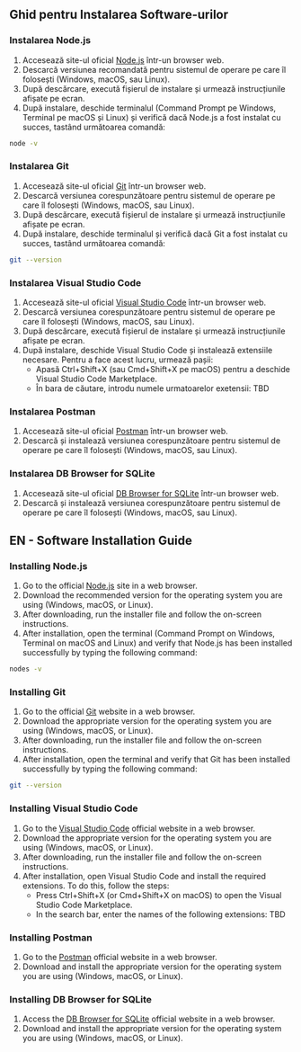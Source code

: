## Ghid pentru Instalarea Software-urilor

### Instalarea Node.js
1. Accesează site-ul oficial [Node.js](https://nodejs.org/en/download) într-un browser web.
2. Descarcă versiunea recomandată pentru sistemul de operare pe care îl folosești (Windows, macOS, sau Linux).
3. După descărcare, execută fișierul de instalare și urmează instrucțiunile afișate pe ecran.
4. După instalare, deschide terminalul (Command Prompt pe Windows, Terminal pe macOS și Linux) și verifică dacă Node.js a fost instalat cu succes, tastând următoarea comandă:

```bash
node -v
```

### Instalarea Git
1. Accesează site-ul oficial [Git](https://git-scm.com/downloads) într-un browser web.
2. Descarcă versiunea corespunzătoare pentru sistemul de operare pe care îl folosești (Windows, macOS, sau Linux).
3. După descărcare, execută fișierul de instalare și urmează instrucțiunile afișate pe ecran.
4. După instalare, deschide terminalul și verifică dacă Git a fost instalat cu succes, tastând următoarea comandă:
```bash
git --version
```

### Instalarea Visual Studio Code

1. Accesează site-ul oficial [Visual Studio Code](https://code.visualstudio.com/download) într-un browser web.
2. Descarcă versiunea corespunzătoare pentru sistemul de operare pe care îl folosești (Windows, macOS, sau Linux).
3. După descărcare, execută fișierul de instalare și urmează instrucțiunile afișate pe ecran.
4. După instalare, deschide Visual Studio Code și instalează extensiile necesare. Pentru a face acest lucru, urmează pașii:
    - Apasă Ctrl+Shift+X (sau Cmd+Shift+X pe macOS) pentru a deschide Visual Studio Code Marketplace.
    - În bara de căutare, introdu numele urmatoarelor exetensii: TBD


### Instalarea Postman
1. Accesează site-ul oficial [Postman](https://www.postman.com/downloads/) într-un browser web.
2. Descarcă și instalează versiunea corespunzătoare pentru sistemul de operare pe care îl folosești (Windows, macOS, sau Linux).

### Instalarea DB Browser for SQLite
1. Accesează site-ul oficial [DB Browser for SQLite](https://sqlitebrowser.org/dl/) într-un browser web.
2. Descarcă și instalează versiunea corespunzătoare pentru sistemul de operare pe care îl folosești (Windows, macOS, sau Linux).



## EN - Software Installation Guide

### Installing Node.js
1. Go to the official [Node.js](https://nodejs.org/en/download) site in a web browser.
2. Download the recommended version for the operating system you are using (Windows, macOS, or Linux).
3. After downloading, run the installer file and follow the on-screen instructions.
4. After installation, open the terminal (Command Prompt on Windows, Terminal on macOS and Linux) and verify that Node.js has been installed successfully by typing the following command:

```bash
nodes -v
```

### Installing Git
1. Go to the official [Git](https://git-scm.com/downloads) website in a web browser.
2. Download the appropriate version for the operating system you are using (Windows, macOS, or Linux).
3. After downloading, run the installer file and follow the on-screen instructions.
4. After installation, open the terminal and verify that Git has been installed successfully by typing the following command:
```bash
git --version
```
### Installing Visual Studio Code

1. Go to the [Visual Studio Code](https://code.visualstudio.com/download) official website in a web browser.
2. Download the appropriate version for the operating system you are using (Windows, macOS, or Linux).
3. After downloading, run the installer file and follow the on-screen instructions.
4. After installation, open Visual Studio Code and install the required extensions. To do this, follow the steps:
    - Press Ctrl+Shift+X (or Cmd+Shift+X on macOS) to open the Visual Studio Code Marketplace.
    - In the search bar, enter the names of the following extensions: TBD


### Installing Postman
1. Go to the [Postman](https://www.postman.com/downloads/) official website in a web browser.
2. Download and install the appropriate version for the operating system you are using (Windows, macOS, or Linux).

### Installing DB Browser for SQLite
1. Access the [DB Browser for SQLite](https://sqlitebrowser.org/dl/) official website in a web browser.
2. Download and install the appropriate version for the operating system you are using (Windows, macOS, or Linux).

